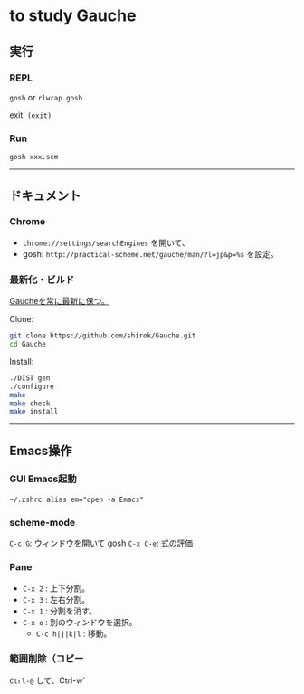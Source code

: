 # to study Gauche


## 実行

### REPL

`gosh` or `rlwrap gosh`

exit: `(exit)`

### Run

`gosh xxx.scm`

----

## ドキュメント

### Chrome

- `chrome://settings/searchEngines` を開いて、
- gosh: `http://practical-scheme.net/gauche/man/?l=jp&p=%s` を設定。

### 最新化・ビルド
[Gaucheを常に最新に保つ。](http://ayato.hateblo.jp/entry/20130521/1369149623)

Clone:

```bash
git clone https://github.com/shirok/Gauche.git
cd Gauche
```

Install:

```bash
./DIST gen
./configure
make
make check
make install
```

----

## Emacs操作

### GUI Emacs起動

`~/.zshrc`: `alias em="open -a Emacs"`

### scheme-mode

`C-c G`: ウィンドウを開いて gosh
`C-x C-e`: 式の評価

### Pane

- `C-x 2` : 上下分割。
- `C-x 3` : 左右分割。
- `C-x 1` : 分割を消す。
- `C-x o` : 別のウィンドウを選択。
	- `C-c h|j|k|l` : 移動。

### 範囲削除（コピー

`Ctrl-@` して、Ctrl-w`
